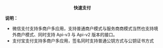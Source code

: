 
<p align="center">
	<strong>快速支付</strong>
</p>


**说明：** 

- 微信支付支持多商户多应用，支持普通商户模式与服务商商模式当然也支持境外商户模式、同时支持 Api-v3 与 Api-v2 版本的接口。
- 支付宝支付支持多商户多应用，签名同时支持普通公钥方式与公钥证书方式